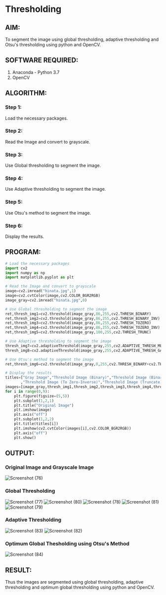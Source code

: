 # Thresholding
## AIM:
To segment the image using global thresholding, adaptive thresholding and Otsu's thresholding using python and OpenCV.

## SOFTWARE REQUIRED:
1. Anaconda - Python 3.7
2. OpenCV

## ALGORITHM:

### Step 1:
Load the necessary packages.

### Step 2:
Read the Image and convert to grayscale.

### Step 3:
Use Global thresholding to segment the image.

### Step 4:
Use Adaptive thresholding to segment the image.

### Step 5:
Use Otsu's method to segment the image.

### Step 6:
Display the results.

## PROGRAM:
```python
# Load the necessary packages
import cv2
import numpy as np
import matplotlib.pyplot as plt

# Read the Image and convert to grayscale
image=cv2.imread("hinata.jpg",1)
image=cv2.cvtColor(image,cv2.COLOR_BGR2RGB)
image_gray=cv2.imread("hinata.jpg",0)

# Use Global thresholding to segment the image
ret,thresh_img1=cv2.threshold(image_gray,86,255,cv2.THRESH_BINARY)
ret,thresh_img2=cv2.threshold(image_gray,86,255,cv2.THRESH_BINARY_INV)
ret,thresh_img3=cv2.threshold(image_gray,86,255,cv2.THRESH_TOZERO)
ret,thresh_img4=cv2.threshold(image_gray,86,255,cv2.THRESH_TOZERO_INV)
ret,thresh_img5=cv2.threshold(image_gray,100,255,cv2.THRESH_TRUNC)

# Use Adaptive thresholding to segment the image
thresh_img7=cv2.adaptiveThreshold(image_gray,255,cv2.ADAPTIVE_THRESH_MEAN_C,cv2.THRESH_BINARY,11,2)
thresh_img8=cv2.adaptiveThreshold(image_gray,255,cv2.ADAPTIVE_THRESH_GAUSSIAN_C,cv2.THRESH_BINARY,11,2)

# Use Otsu's method to segment the image 
ret,thresh_img6=cv2.threshold(image_gray,0,255,cv2.THRESH_BINARY+cv2.THRESH_OTSU)

# Display the results
titles=["Gray Image","Threshold Image (Binary)","Threshold Image (Binary Inverse)","Threshold Image (To Zero)"
       ,"Threshold Image (To Zero-Inverse)","Threshold Image (Truncate)","Otsu","Adaptive Threshold (Mean)","Adaptive Threshold (Gaussian)"]
images=[image_gray,thresh_img1,thresh_img2,thresh_img3,thresh_img4,thresh_img5,thresh_img6,thresh_img7,thresh_img8]
for i in range(0,9):
    plt.figure(figsize=(5,5))
    plt.subplot(1,2,1)
    plt.title("Original Image")
    plt.imshow(image)
    plt.axis("off")
    plt.subplot(1,2,2)
    plt.title(titles[i])
    plt.imshow(cv2.cvtColor(images[i],cv2.COLOR_BGR2RGB))
    plt.axis("off")
    plt.show()
```
## OUTPUT:

### Original Image and Grayscale Image
![Screenshot (76)](https://user-images.githubusercontent.com/75235759/170044786-3ca2be58-be43-4541-81f9-7d288b50bd7f.png)


### Global Thresholding
![Screenshot (77)](https://user-images.githubusercontent.com/75235759/170044938-a6f18ced-3f17-4443-9732-6398948e34c5.png)
![Screenshot (80)](https://user-images.githubusercontent.com/75235759/170044951-caac2ddc-7a36-469f-8301-ef77837bde35.png)
![Screenshot (78)](https://user-images.githubusercontent.com/75235759/170044962-c728215c-14ea-44aa-aa89-b1ecb710e66a.png)
![Screenshot (81)](https://user-images.githubusercontent.com/75235759/170044975-0b0bd526-493f-4b6e-b369-c0d41701bb70.png)
![Screenshot (79)](https://user-images.githubusercontent.com/75235759/170045004-1cd7fb7a-ca17-4071-aee8-080b26b6cfd2.png)

### Adaptive Thresholding
![Screenshot (83)](https://user-images.githubusercontent.com/75235759/170045166-02f87580-5af4-43da-8e77-062ed8dce6bf.png)
![Screenshot (82)](https://user-images.githubusercontent.com/75235759/170045171-f60bd8b5-eeb0-45fe-ad38-58671de0ffe0.png)

### Optimum Global Thesholding using Otsu's Method
![Screenshot (84)](https://user-images.githubusercontent.com/75235759/170045219-c48d14e5-84d9-4426-b993-fa329abcc7cf.png)


## RESULT:
Thus the images are segmented using global thresholding, adaptive thresholding and optimum global thresholding using python and OpenCV.
